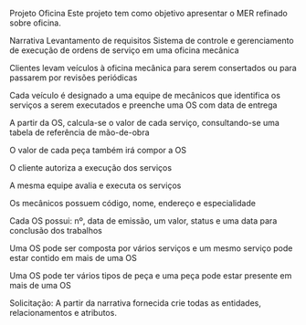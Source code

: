 Projeto Oficina
Este projeto tem como objetivo apresentar o MER refinado sobre oficina.

Narrativa
Levantamento de requisitos
Sistema de controle e gerenciamento de execução de ordens de serviço em uma oficina mecânica

Clientes levam veículos à oficina mecânica para serem consertados ou para passarem por revisões periódicas

Cada veículo é designado a uma equipe de mecânicos que identifica os serviços a serem executados e preenche uma OS com data de entrega

A partir da OS, calcula-se o valor de cada serviço, consultando-se uma tabela de referência de mão-de-obra

O valor de cada peça também irá compor a OS

O cliente autoriza a execução dos serviços

A mesma equipe avalia e executa os serviços

Os mecânicos possuem código, nome, endereço e especialidade

Cada OS possui: nº, data de emissão, um valor, status e uma data para conclusão dos trabalhos

Uma OS pode ser composta por vários serviços e um mesmo serviço pode estar contido em mais de uma OS

Uma OS pode ter vários tipos de peça e uma peça pode estar presente em mais de uma OS

Solicitação:
A partir da narrativa fornecida crie todas as entidades, relacionamentos e atributos.
